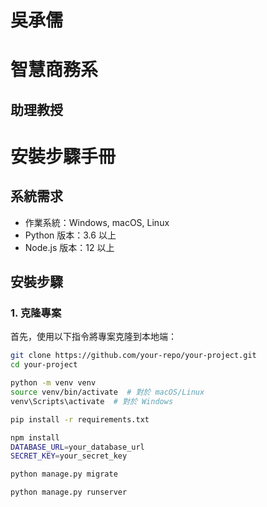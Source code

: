 # 吳承儒
# 智慧商務系
## 助理教授
# 安裝步驟手冊

## 系統需求
- 作業系統：Windows, macOS, Linux
- Python 版本：3.6 以上
- Node.js 版本：12 以上

## 安裝步驟

### 1. 克隆專案
首先，使用以下指令將專案克隆到本地端：
```bash
git clone https://github.com/your-repo/your-project.git
cd your-project

python -m venv venv
source venv/bin/activate  # 對於 macOS/Linux
venv\Scripts\activate  # 對於 Windows

pip install -r requirements.txt

npm install
DATABASE_URL=your_database_url
SECRET_KEY=your_secret_key

python manage.py migrate

python manage.py runserver